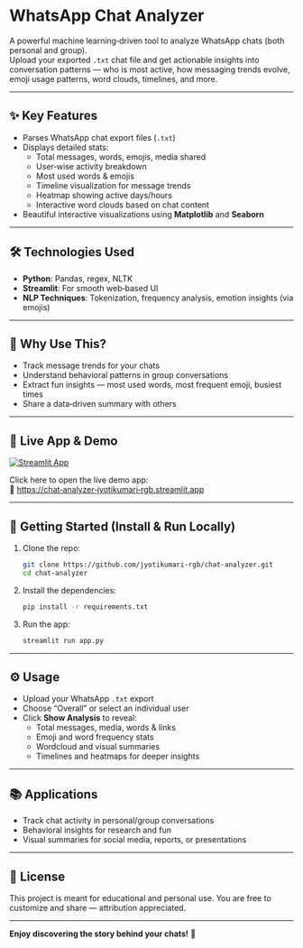 
# WhatsApp Chat Analyzer

A powerful machine learning‑driven tool to analyze WhatsApp chats (both personal and group).  
Upload your exported `.txt` chat file and get actionable insights into conversation patterns — who is most active, how messaging trends evolve, emoji usage patterns, word clouds, timelines, and more.

---

## ✨ Key Features

- Parses WhatsApp chat export files (`.txt`)  
- Displays detailed stats:
  - Total messages, words, emojis, media shared  
  - User‑wise activity breakdown  
  - Most used words & emojis  
  - Timeline visualization for message trends  
  - Heatmap showing active days/hours  
  - Interactive word clouds based on chat content  
- Beautiful interactive visualizations using **Matplotlib** and **Seaborn**  

---

## 🛠️ Technologies Used

- **Python**: Pandas, regex, NLTK  
- **Streamlit**: For smooth web‑based UI  
- **NLP Techniques**: Tokenization, frequency analysis, emotion insights (via emojis)  

---

## 🎯 Why Use This?

- Track message trends for your chats  
- Understand behavioral patterns in group conversations  
- Extract fun insights — most used words, most frequent emoji, busiest times  
- Share a data‑driven summary with others  

---

## 🚀 Live App & Demo

[![Streamlit App](https://static.streamlit.io/badges/streamlit_badge_black_white.svg)](https://chat‑analyzer‑jyotikumari‑rgb.streamlit.app)

Click here to open the live demo app:  
🔗 [https://chat‑analyzer‑jyotikumari‑rgb.streamlit.app](https://chat‑analyzer‑jyotikumari‑rgb.streamlit.app)

---

## 📄 Getting Started (Install & Run Locally)

1. Clone the repo:
    ```bash
    git clone https://github.com/jyotikumari-rgb/chat-analyzer.git
    cd chat-analyzer
    ```
2. Install the dependencies:
    ```bash
    pip install -r requirements.txt
    ```
3. Run the app:
    ```bash
    streamlit run app.py
    ```

---

## ⚙️ Usage

- Upload your WhatsApp `.txt` export  
- Choose “Overall” or select an individual user  
- Click **Show Analysis** to reveal:
  - Total messages, media, words & links  
  - Emoji and word frequency stats  
  - Wordcloud and visual summaries  
  - Timelines and heatmaps for deeper insights  

---

## 📚 Applications

- Track chat activity in personal/group conversations  
- Behavioral insights for research and fun  
- Visual summaries for social media, reports, or presentations  

---

## 🧾 License

This project is meant for educational and personal use. You are free to customize and share — attribution appreciated.

---

**Enjoy discovering the story behind your chats!** 💬
